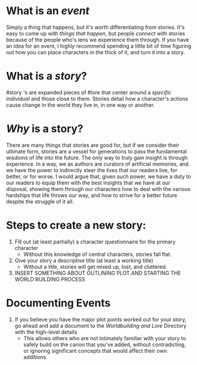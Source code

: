 # What is an *event*
Simply a thing that happens, but it's worth differentiating from stories. It's easy to come up with *things that happen*, but people *connect* with stories because of the people who's lens we experience them through. If you have an idea for an event, I highly recommend spending a little bit of time figuring out how you can place characters in the thick of it, and turn it into a story.
# What is a *story*?
#story 's are expanded pieces of #lore that center around a *specific individual* and those close to them. Stories detail how a character's actions cause change in the world they live in, in one way or another.
# *Why* is a story?
There are many things that stories are good for, but if we consider their ultimate form, stories are a vessel for generations to pass the fundamental wisdoms of life into the future. The only way to truly gain insight is through experience. In a way, we as authors are curators of artificial memories, and we have the power to indirectly steer the lives that our readers live, for better, or for worse. I would argue that, given such power, we have a duty to our readers to equip them with the best insights that we have at our disposal, showing them through our characters how to deal with the various hardships that life throws our way, and how to strive for a better future despite the struggle of it all.

# Steps to create a new story:
1. Fill out (at least partially) a character questionnaire for the primary character
	- Without this knowledge of central characters, stories fall flat.
2. Give your story a descriptive title (at least a working title)
	- Without a title, stories will get mixed up, lost, and cluttered.
3. INSERT SOMETHING ABOUT OUTLINING PLOT AND STARTING THE WORLD BUILDING PROCESS

# Documenting Events
1. If you believe you have the major plot points worked out for your story, go ahead and add a document to the *Worldbuilding and Lore* Directory with the high-level details
	- This allows others who are not intimately familiar with your story to safely build on the canon that you've added, without contradicting, or ignoring significant concepts that would affect their own additions.
